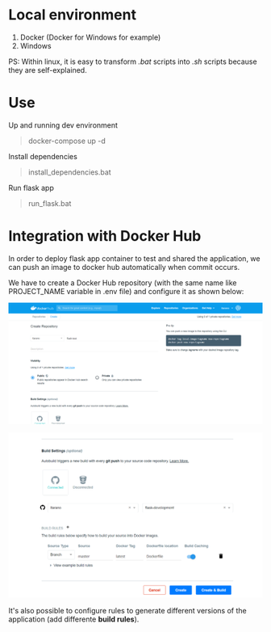 # Local environment

1. Docker (Docker for Windows for example)
2. Windows

PS: Within linux, it is easy to transform *.bat* scripts into *.sh* scripts because they are self-explained.

# Use

Up and running dev environment
>docker-compose up -d 

Install dependencies
>install_dependencies.bat

Run flask app
>run_flask.bat

# Integration with Docker Hub

In order to deploy flask app container to test and shared the application, we can push an image to docker hub automatically when commit occurs.

We have to create a Docker Hub repository (with the same name like PROJECT_NAME variable in .env file) and configure it as shown below:

![Docker Hub Configuration](/assets/dockerhub1.png)

![Docker Hub Configuration](/assets/dockerhub2.png)

It's also possible to configure rules to generate different versions of the application (add differente **build rules**).
